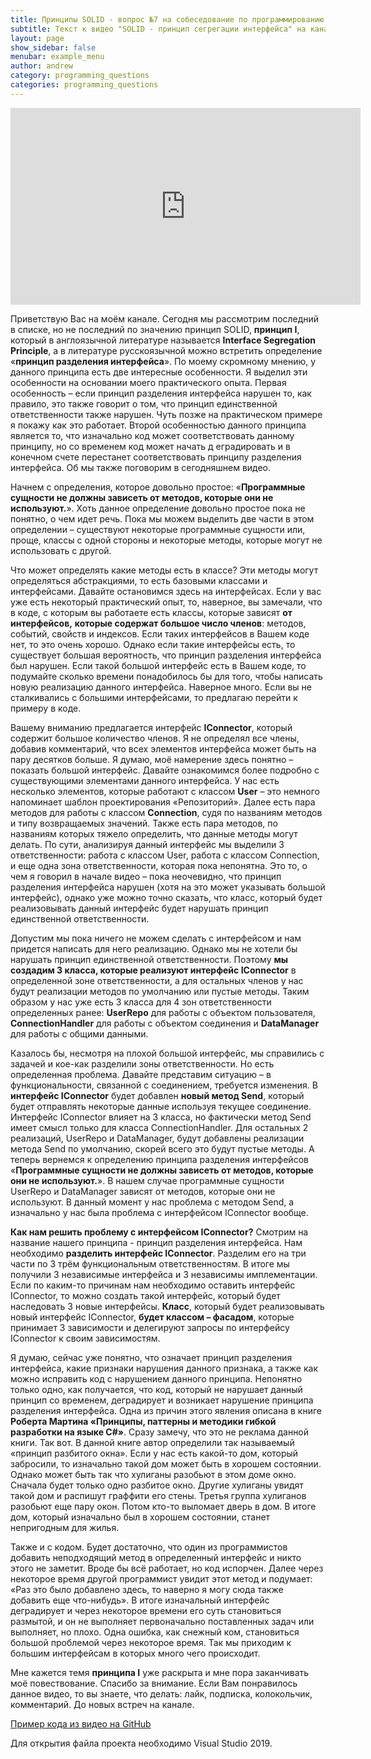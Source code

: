 ```yaml
---
title: Принципы SOLID - вопрос №7 на собеседование по программированию
subtitle: Текст к видео "SOLID - принцип сегрегации интерфейса" на канале YouTube
layout: page
show_sidebar: false
menubar: example_menu
author: andrew
category: programming_questions
categories: programming_questions
---
```


<center>
<iframe width="560" height="315" src="https://www.youtube.com/embed/uHOOhHUZc-Y" 
frameborder="0" allow="accelerometer; autoplay; 
encrypted-media; gyroscope; picture-in-picture" allowfullscreen></iframe>
</center>

Приветствую Вас на моём канале. Сегодня мы рассмотрим последний в списке, но не последний по значению принцип SOLID, **принцип I**, который в англоязычной литературе 
называется **Interface Segregation Principle**, а в литературе русскоязычной можно встретить определение «**принцип разделения интерфейса**». По моему скромному мнению, 
у данного принципа есть две интересные особенности. Я выделил эти особенности на основании моего практического опыта. Первая особенность – если принцип разделения 
интерфейса нарушен то, как правило, это также говорит о том, что принцип единственной ответственности также нарушен. Чуть позже на практическом примере я покажу 
как это работает. Второй особенностью данного принципа является то, что изначально код может соответствовать данному принципу, но со временем код может начать д
еградировать и в конечном счете перестанет соответствовать принципу разделения интерфейса. Об мы также поговорим в сегодняшнем видео.

Начнем с определения, которое довольно простое: «**Программные сущности не должны зависеть от методов, которые они не используют.**». Хоть данное определение довольно 
простое пока не понятно, о чем идет речь. Пока мы можем выделить две части в этом определении – существуют некоторые программные сущности или, проще, классы с 
одной стороны и некоторые методы, которые могут не использовать с другой.

Что может определять какие методы есть в классе? Эти методы могут определяться абстракциями, то есть базовыми классами и интерфейсами. Давайте остановимся здесь на 
интерфейсах. Если у вас уже есть некоторый практический опыт, то, наверное, вы замечали, что в коде, с которым вы работаете есть классы, которые зависят **от интерфейсов,** 
**которые содержат большое число членов**: методов, событий, свойств и индексов. Если таких интерфейсов в Вашем коде нет, то это очень хорошо.  Однако если такие интерфейсы 
есть, то существует большая вероятность, что принцип разделения интерфейса был нарушен. Если такой большой интерфейс есть в Вашем коде, то подумайте сколько времени 
понадобилось бы для того, чтобы написать новую реализацию данного интерфейса. Наверное много. Если вы не сталкивались с большими интерфейсами, то предлагаю перейти 
к примеру в коде.

Вашему вниманию предлагается интерфейс **IConnector**, который содержит большое количество членов. Я не определял все члены, добавив комментарий, что всех элементов 
интерфейса может быть на пару десятков больше. Я думаю, моё намерение здесь понятно – показать большой интерфейс. Давайте ознакомимся более подробно с существующими 
элементами данного интерфейса. У нас есть несколько элементов, которые работают с классом **User** – это немного напоминает шаблон проектирования «Репозиторий». Далее есть 
пара методов для работы с классом **Connection**, судя по названиям методов и типу возвращаемых значений. Также есть пара методов, по названиям которых тяжело определить, 
что данные методы могут делать. По сути, анализируя данный интерфейс мы выделили 3 ответственности: работа с классом User, работа с классом Connection, и еще одна зона 
ответственности, которая пока непонятна. Это то, о чем я говорил в начале видео – пока неочевидно, что принцип разделения интерфейса нарушен (хотя на это может указывать 
большой интерфейс), однако уже можно точно сказать, что класс, который будет реализовывать данный интерфейс будет нарушать принцип единственной ответственности.

Допустим мы пока ничего не можем сделать с интерфейсом и нам придется написать для него реализацию. Однако мы не хотели бы нарушать принцип единственной ответственности. 
Поэтому **мы создадим 3 класса, которые реализуют интерфейс IConnector** в определенной зоне ответственности, а для остальных членов у нас будут реализации методов по 
умолчанию или пустые методы. Таким образом у нас уже есть 3 класса для 4 зон ответственности определенных ранее: **UserRepo** для работы с объектом пользователя, 
**ConnectionHandler** для работы с объектом соединения и **DataManager** для работы с общими данными.

Казалось бы, несмотря на плохой большой интерфейс, мы справились с задачей и кое-как разделили зоны ответственности. Но есть определенная проблема. Давайте представим 
ситуацию – в функциональности, связанной с соединением, требуется изменения. В **интерфейс IConnector** будет добавлен **новый метод Send**, который будет отправлять некоторые 
данные используя текущее соединение. Интерфейс IConnector влияет на 3 класса, но фактически метод Send имеет смысл только для класса ConnectionHandler. Для остальных 
2 реализаций, UserRepo и DataManager, будут добавлены реализации метода Send по умолчанию, скорей всего это будут пустые методы. А теперь вернемся к определению принципа 
разделения интерфейсов «**Программные сущности не должны зависеть от методов, которые они не используют.**». В нашем случае программные сущности UserRepo и DataManager 
зависят от методов, которые они не используют. В данный момент у нас проблема с методом Send, а изначально у нас была проблема с интерфейсом IConnector вообще.

**Как нам решить проблему с интерфейсом IConnector?** Смотрим на название нашего принципа - принцип разделения интерфейса. Нам необходимо **разделить интерфейс IConnector**. 
Разделим его на три части по 3 трём функциональным ответственностям. В итоге мы получили 3 независимые интерфейса и 3 независимы имплементации. Если по каким-то причинам 
нам необходимо оставить интерфейс IConnector, то можно создать такой интерфейс, который будет наследовать 3 новые интерфейсы. **Класс**, который будет реализовывать новый 
интерфейс IConnector, **будет классом – фасадом**, которые принимает 3 зависимости и делегируют запросы по интерфейсу IConnector к своим зависимостям.

Я думаю, сейчас уже понятно, что означает принцип разделения интерфейса, какие признаки нарушения данного признака, а также как можно исправить код с нарушением данного 
принципа. Непонятно только одно, как получается, что код, который не нарушает данный принцип со временем, деградирует и возникает нарушение принципа разделения интерфейса. 
Одна из причин этого явления описана в книге **Роберта Мартина «Принципы, паттерны и методики гибкой разработки на языке C#»**. Сразу замечу, что это не реклама данной книги. 
Так вот. В данной книге автор определили так называемый «принцип разбитого окна». Если у нас есть какой-то дом, который забросили, то изначально такой дом может быть в 
хорошем состоянии. Однако может быть так что хулиганы разобьют в этом доме окно. Сначала будет только одно разбитое окно. Другие хулиганы увидят такой дом и распишут 
граффити его стены. Третья группа хулиганов разобьют еще пару окон. Потом кто-то выломает дверь в дом. В итоге дом, который изначально был в хорошем состоянии, станет 
непригодным для жилья. 

Также и с кодом. Будет достаточно, что один из программистов добавить неподходящий метод в определенный интерфейс и никто этого не заметит. Вроде бы всё работает, но код 
испорчен. Далее через некоторое время другой программист увидит этот метод и подумает: «Раз это было добавлено здесь, то наверно я могу сюда также добавить еще что-нибудь». 
В итоге изначальный интерфейс деградирует и через некоторое времени его суть становиться размытой, и он не выполняет первоначально поставленных задач или выполняет, но плохо. 
Одна ошибка, как снежный ком, становиться большой проблемой через некоторое время. Так мы приходим к большим интерфейсам в которых много чего происходит.

Мне кажется темя **принципа I** уже раскрыта и мне пора заканчивать моё повествование. Спасибо за внимание. Если Вам понравилось данное видео, то вы знаете, что делать: лайк, 
подписка, колокольчик, комментарий. До новых встреч на канале.

<a href ="https://github.com/ashyrokoriadov/youtube-solid_L_and_I_principles" target="_blank">Пример кода из видео на GitHub</a><br/>

Для открытия файла проекта необходимо Visual Studio 2019.